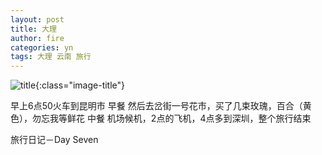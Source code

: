 ```yaml
---
layout: post
title: 大理
author: fire
categories: yn 
tags: 大理 云南 旅行
---
```


![title](http://image.sideproject.cn/title/title_114.jpg){:class="image-title"}

早上6点50火车到昆明市
早餐
然后去岔街一号花市，买了几束玫瑰，百合（黄色），勿忘我等鲜花
中餐
机场候机，2点的飞机，4点多到深圳，整个旅行结束

 旅行日记－Day Seven 
